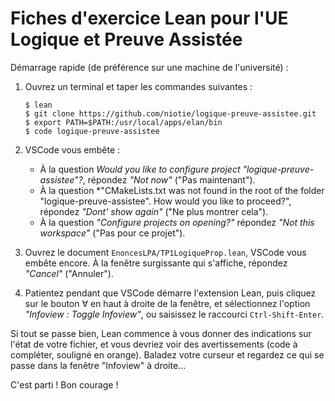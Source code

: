 # Fiches d'exercice Lean pour l'UE Logique et Preuve Assistée

Démarrage rapide (de préférence sur une machine de l'université) :

1.  Ouvrez un terminal et taper les commandes suivantes :

    ```shell
    $ lean
    $ git clone https://github.com/niotie/logique-preuve-assistee.git
    $ export PATH=$PATH:/usr/local/apps/elan/bin
    $ code logique-preuve-assistee
    ```

2.  VSCode vous embête :

    - À la question *Would you like to configure project
    "logique-preuve-assistee"?*, répondez *"Not now"* ("Pas maintenant").
    - À la question *"CMakeLists.txt was not found in the root of the folder
    "logique-preuve-assistee". How would you like to proceed?", répondez *"Dont'
    show again"* ("Ne plus montrer cela").
    - À la question *"Configure projects on opening?"* répondez *"Not this
    workspace"* ("Pas pour ce projet").

3.  Ouvrez le document `EnoncesLPA/TP1LogiqueProp.lean`, VSCode vous embête
encore. À la fenêtre surgissante qui s'affiche, répondez *"Cancel"* ("Annuler").

4.  Patientez pendant que VSCode démarre l'extension Lean, puis cliquez sur le
bouton $\forall$ en haut à droite de la fenêtre, et sélectionnez l'option
*"Infoview : Toggle Infoview"*, ou saisissez le raccourci `Ctrl-Shift-Enter`.

Si tout se passe bien, Lean commence à vous donner des indications sur l'état de
votre fichier, et vous devriez voir des avertissements (code à compléter,
souligné en orange). Baladez votre curseur et regardez ce qui se passe dans la
fenêtre "Infoview" à droite...

C'est parti ! Bon courage !
